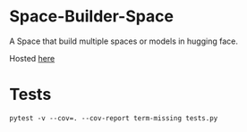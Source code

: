 # Space-Builder-Space

A Space that build multiple spaces or models in hugging face.

Hosted [here](https://huggingface.co/spaces/farukozderim/space-builder-space)

# Tests

```
pytest -v --cov=. --cov-report term-missing tests.py
```

